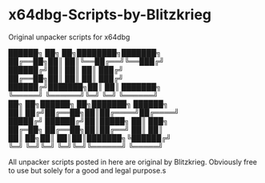 # x64dbg-Scripts-by-Blitzkrieg
Original unpacker scripts for x64dbg

██████╗ ██╗     ██╗████████╗███████╗                           
██╔══██╗██║     ██║╚══██╔══╝╚══███╔╝                           
██████╔╝██║     ██║   ██║     ███╔╝                            
██╔══██╗██║     ██║   ██║    ███╔╝                             
██████╔╝███████╗██║   ██║   ███████╗                           
╚═════╝ ╚══════╝╚═╝   ╚═╝   ╚══════╝                           
██╗  ██╗██████╗ ██╗███████╗ ██████╗                            
██║ ██╔╝██╔══██╗██║██╔════╝██╔════╝                            
█████╔╝ ██████╔╝██║█████╗  ██║  ███╗                           
██╔═██╗ ██╔══██╗██║██╔══╝  ██║   ██║                           
██║  ██╗██║  ██║██║███████╗╚██████╔╝                           
╚═╝  ╚═╝╚═╝  ╚═╝╚═╝╚══════╝ ╚═════╝                            

All unpacker scripts posted in here are original by Blitzkrieg.
Obviously free to use but solely for a good and legal purpose.s
